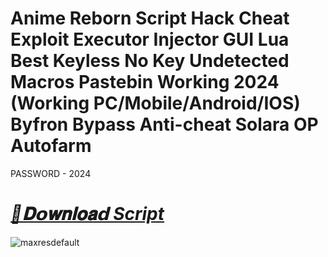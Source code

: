 # Anime Reborn Script Hack Cheat Exploit Executor Injector GUI Lua Best Keyless No Key Undetected Macros Pastebin Working 2024 (Working PC/Mobile/Android/IOS) Byfron Bypass Anti-cheat Solara OP Autofarm

PASSWORD - 2024

# ***[📁𝐃𝗼𝐰𝐧𝐥𝐨𝐚𝗱 Script](https://bit.ly/4126ogy)***

![maxresdefault](https://github.com/user-attachments/assets/02855b09-c90d-4240-b23b-b1f324f20957)
